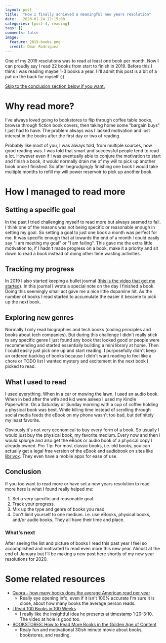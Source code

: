 ```yaml
---
layout: post
title:  "How I finally achieved a meaningful new years resolution"
date:   2020-01-24 12:15:00
categories: [post-4, reading]
tags: []
comments: false
image:
  feature: 2019-books.png
  credit: Omar Rodriguez
---
```

One of my 2019 resolutions was to read at least one book per month. Now I can proudly say I read 22 books from start to finish in 2019. Before this I think I was reading maybe 1-3 books a year. (I'll admit this post is a bit of a pat on the back for myself :)) 
 
<!--more-->
 
<A href="#conclusion">Skip to the conclusion section below if you want.</A>
 
# Why read more?
I've always loved going to bookstores to flip through coffee table books, browse through fiction book covers, then taking home some "bargain buys" I just had to have. The problem always was I lacked motivation and lost interest in the books after the first day or two of reading.
 
Probably like most of you, I was always told, from multiple sources, how good reading was. I was told that smart and successful people tend to read a lot. However even if I was eventually able to conjure the motivation to start and finish a book, it would normally drain me of my will to pick up another book once I finished. So after begrudgingly finishing one book I would take multiple months to refill my will power reservoir to pick up another book.
 
# How I managed to read more
## Setting a specific goal
In the past I tried challenging myself to read more but always seemed to fail. I think one of the reasons was not being specific or reasonable enough in setting my goal. So setting a goal to just one book a month was perfect for me. It was specific enough that at towards the end of a month I could easily say "I am meeting my goal" or "I am failing". This gave me the extra little motivation to, if I hadn't made progress on a book, make it a priority and sit down to read a book instead of doing other time wasting activities. 
 
## Tracking my progress
In 2019 I also started keeping a bullet journal ([this is the video that got me started](https://youtu.be/fm15cmYU0IM)). In this journal I wrote a special note on the day I finished a book. Doing this seemingly small act gave me a nice little dopamine hit. As the number of books I read started to accumulate the easier it became to pick up the next book.
 
## Exploring new genres
Normally I only read biographies and tech books (coding principles and books about tech companies). But during this challenge I didn't really stick to any specific genre I just found any book that looked good or people were recommending and started essentially building a mini library at home. Then I could easily just pick one up and start reading. I purposefully didn't keep an ordered backlog of books because I didn't want reading to feel like a chore or TODO list I wanted mystery and excitement in the next book I picked to read.
 
## What I used to read
I used everything. When in a car or mowing the lawn, I used an audio book. When in bed after the wife and kid were asleep I used my Kindle Paperwhite. On a Saturday or Sunday morning with a cup of coffee holding a physical book was best. While killing time instead of scrolling through social media feeds the eBook on my phone wasn't too bad, but definitely my least favorite.
 
Obviously it's not very economical to buy every form of a book. So usually I would just buy the physical book, my favorite medium. Every now and then I would splurge and also get the eBook or audio book of a physical copy I already owned. Pro Tip: For most classic books, i.e. old books, you can actually get a legal free version of the eBook and audiobook on sites like [librivox](https://librivox.org/). They even have a mobile apps for ease of use.
 
## Conclusion ##
If you too want to read more or have set a new years resolution to read more here is what I found really helped me:
1. Set a very specific and reasonable goal.
2. Track your progress.
3. Mix up the type and genre of books you read.
4. Don't limit yourself to one medium. i.e. use eBooks, physical books, and/or audio books. They all have their time and place.
 
### What's next
After seeing the list and picture of books I read this past year I feel so accomplished and motivated to read even more this new year. Almost at the end of January but I'll be making a new post here shortly of my new year resolutions for 2020.
 

# Some related resources
* [Quora -  how many books does the average American read per year](https://www.quora.com/How-many-books-does-the-average-American-read-per-year#)
   * Really eye opening info, even if it isn't 100% accurate I'm sure it is close, about how many books the average person reads.
* [I Read 100 Books in 100 Weeks](https://youtu.be/AYOZpDg6Oj0)
   * I really like the insightful idea he presents at timestamp 1:20-3:10. The video at hole is good too.
* [BOOKSTORES: How to Read More Books in the Golden Age of Content](https://youtu.be/lIW5jBrrsS0)
   * Realy fun and motivational 30ish minute movie about books, bookstores, and reading.

